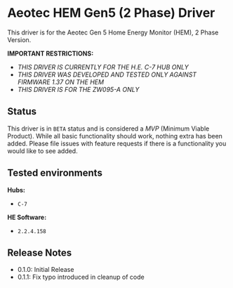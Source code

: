 # Aeotec HEM Gen5 (2 Phase) Driver

This driver is for the Aeotec Gen 5 Home Energy Monitor (HEM), 2 Phase Version.

**IMPORTANT RESTRICTIONS:**

- *THIS DRIVER IS CURRENTLY FOR THE H.E. C-7 HUB ONLY*
- *THIS DRIVER WAS DEVELOPED AND TESTED ONLY AGAINST FIRMWARE 1.37 ON THE HEM*
- *THIS DRIVER IS FOR THE ZW095-A ONLY*

## Status

This driver is in `BETA` status and is considered a *MVP* (Minimum Viable Product). While all basic functionality should work, nothing extra has been added. Please file issues with feature requests if there is a functionality you would like to see added.

## Tested environments

**Hubs:**
- `C-7`

**HE Software:**
- `2.2.4.158`

## Release Notes

- 0.1.0: Initial Release
- 0.1.1: Fix typo introduced in cleanup of code